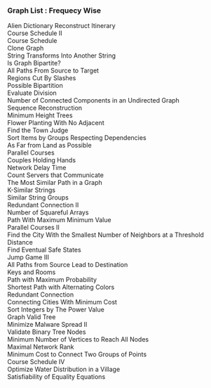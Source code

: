 ### Graph List : Frequecy Wise
Alien Dictionary 
Reconstruct Itinerary    
Course Schedule II    
Course Schedule    
Clone Graph    
String Transforms Into Another String    
Is Graph Bipartite?     
All Paths From Source to Target    
Regions Cut By Slashes    
Possible Bipartition    
Evaluate Division     
Number of Connected Components in an Undirected Graph    
Sequence Reconstruction    
Minimum Height Trees     	
Flower Planting With No Adjacent    
Find the Town Judge    	
Sort Items by Groups Respecting Dependencies    
As Far from Land as Possible    	
Parallel Courses    
Couples Holding Hands    
Network Delay Time     	
Count Servers that Communicate    	
The Most Similar Path in a Graph    
K-Similar Strings    
Similar String Groups     
Redundant Connection II     
Number of Squareful Arrays    	
Path With Maximum Minimum Value    	
Parallel Courses II    	
Find the City With the Smallest Number of Neighbors at a Threshold Distance    
Find Eventual Safe States    	
Jump Game III    	
All Paths from Source Lead to Destination    
Keys and Rooms    	
Path with Maximum Probability    	
Shortest Path with Alternating Colors    
Redundant Connection     	
Connecting Cities With Minimum Cost    
Sort Integers by The Power Value    
Graph Valid Tree    
Minimize Malware Spread II    	
Validate Binary Tree Nodes    
Minimum Number of Vertices to Reach All Nodes    	
Maximal Network Rank    	
Minimum Cost to Connect Two Groups of Points    	
Course Schedule IV     	
Optimize Water Distribution in a Village    
Satisfiability of Equality Equations    
